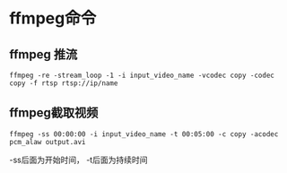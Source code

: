 # ffmpeg命令

## ffmpeg 推流

`ffmpeg -re -stream_loop -1 -i input_video_name -vcodec copy -codec copy -f rtsp rtsp://ip/name`

## ffmpeg截取视频

`ffmpeg -ss 00:00:00 -i input_video_name -t 00:05:00 -c copy -acodec pcm_alaw output.avi`

-ss后面为开始时间， -t后面为持续时间
